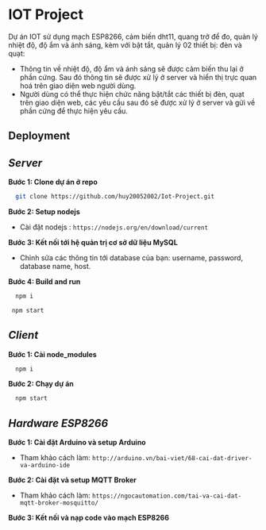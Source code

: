 
# IOT Project
Dự án IOT sử dụng mạch ESP8266, cảm biến dht11, quang trở để đo, quản lý nhiệt độ, độ ẩm và ánh sáng, kèm với bật tắt, quản lý 02 thiết bị: đèn và quạt:
- Thông tin về nhiệt độ, độ ẩm và ánh sáng sẽ được cảm biến thu lại ở phần cứng. Sau đó thông tin sẽ được xử lý ở server và hiển thị trực quan hoá trên giao diện web người dùng. 
- Người dùng có thể thực hiện chức năng bật/tắt các thiết bị đèn, quạt trên giao diện web, các yêu cầu sau đó sẽ được xử lý ở server và gửi về phần cứng để thực hiện yêu cầu.


## Deployment
## ***Server***


**Bước 1: Clone dự án ở repo**

```bash
  git clone https://github.com/huy20052002/Iot-Project.git
```
**Bước 2: Setup nodejs**
- Cài đặt nodejs : `https://nodejs.org/en/download/current`

**Bước 3: Kết nối tới hệ quản trị cơ sở dữ liệu MySQL**
- Chỉnh sửa các thông tin tới database của bạn: username, password, database name, host.


**Bước 4: Build and run**

```bash
  npm i
```

```bash
 npm start
```

## ***Client***
**Bước 1: Cài node_modules**
```bash
  npm i
```

**Bước 2: Chạy dự án**

```bash
  npm start
```

## ***Hardware ESP8266***
**Bước 1: Cài đặt Arduino và setup Arduino**
- Tham khảo cách làm: `http://arduino.vn/bai-viet/68-cai-dat-driver-va-arduino-ide`
  
**Bước 2: Cài đặt và setup MQTT Broker**
- Tham khảo cách làm: `https://ngocautomation.com/tai-va-cai-dat-mqtt-broker-mosquitto/`

**Bước 3: Kết nối và nạp code vào mạch ESP8266**

